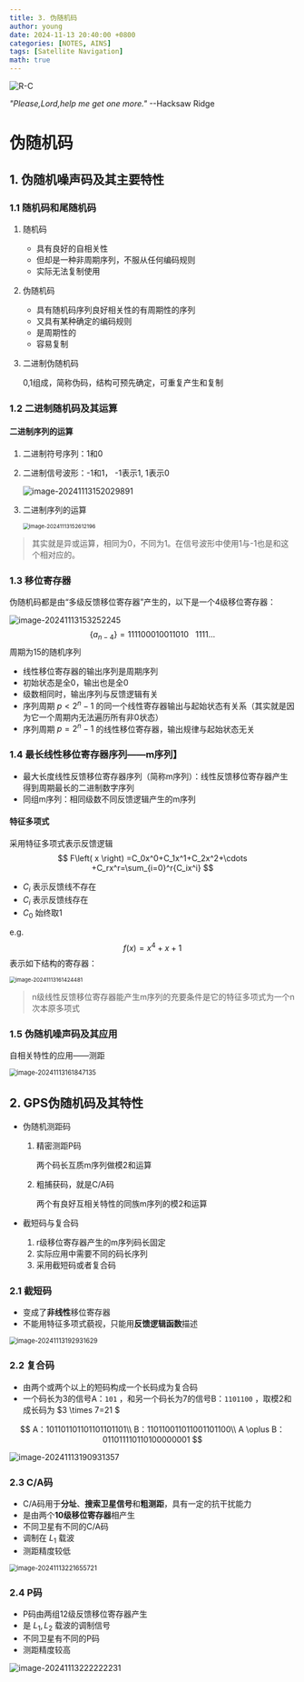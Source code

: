 ```yaml
---
title: 3. 伪随机码
author: young
date: 2024-11-13 20:40:00 +0800
categories: [NOTES, AINS]
tags: [Satellite Navigation]
math: true
---
```


![R-C](https://youngfriday-1328789051.cos.ap-beijing.myqcloud.com/Typora/R-C.jpg)

*"Please,Lord,help me get one more."*  --Hacksaw Ridge

# 伪随机码

## 1. 伪随机噪声码及其主要特性

### 1.1 随机码和尾随机码

1. 随机码

   - 具有良好的自相关性
   - 但却是一种非周期序列，不服从任何编码规则
   - 实际无法复制使用

2. 伪随机码

   - 具有随机码序列良好相关性的有周期性的序列
   - 又具有某种确定的编码规则
   - 是周期性的
   - 容易复制

3. 二进制伪随机码

   0,1组成，简称伪码，结构可预先确定，可重复产生和复制

### 1.2 二进制随机码及其运算

#### 二进制序列的运算

1. 二进制符号序列：1和0

2. 二进制信号波形：-1和1，  -1表示1,   1表示0

   ![image-20241113152029891](https://youngfriday-1328789051.cos.ap-beijing.myqcloud.com/Typora/image-20241113152029891.png)

3. 二进制序列的运算

   <img src="https://youngfriday-1328789051.cos.ap-beijing.myqcloud.com/Typora/image-20241113152612196.png" alt="image-20241113152612196" style="zoom:67%;" />

> 其实就是异或运算，相同为0，不同为1。在信号波形中使用1与-1也是和这个相对应的。

### 1.3 移位寄存器

伪随机码都是由“多级反馈移位寄存器”产生的，以下是一个4级移位寄存器：

![image-20241113153252245](https://youngfriday-1328789051.cos.ap-beijing.myqcloud.com/Typora/image-20241113153252245.png)
$$
\{a_{n-4}\}=111100010011010  \ \ \ 1111...
$$
周期为15的随机序列

- 线性移位寄存器的输出序列是周期序列
- 初始状态是全0，输出也是全0
- 级数相同时，输出序列与反馈逻辑有关
- 序列周期 $p<2^n-1$ 的同一个线性寄存器输出与起始状态有关系（其实就是因为它一个周期内无法遍历所有非0状态）
- 序列周期 $p=2^n-1$ 的线性移位寄存器，输出规律与起始状态无关

### 1.4 最长线性移位寄存器序列——m序列】

- 最大长度线性反馈移位寄存器序列（简称m序列）：线性反馈移位寄存器产生得到周期最长的二进制数字序列
- 同组m序列：相同级数不同反馈逻辑产生的m序列

#### 特征多项式

采用特征多项式表示反馈逻辑
$$
F\left( x \right) =C_0x^0+C_1x^1+C_2x^2+\cdots +C_rx^r=\sum_{i=0}^r{C_ix^i}
$$

- $C_i$ 表示反馈线不存在
- $C_i$ 表示反馈线存在
- $C_0$ 始终取1

e.g.
$$
f(x)=x^4+x+1
$$
表示如下结构的寄存器：

<img src="https://youngfriday-1328789051.cos.ap-beijing.myqcloud.com/Typora/image-20241113161424481.png" alt="image-20241113161424481" style="zoom:67%;" />

> n级线性反馈移位寄存器能产生m序列的充要条件是它的特征多项式为一个n次本原多项式

### 1.5 伪随机噪声码及其应用

自相关特性的应用——测距

<img src="https://youngfriday-1328789051.cos.ap-beijing.myqcloud.com/Typora/image-20241113161847135.png" alt="image-20241113161847135" style="zoom: 80%;" />

## 2. GPS伪随机码及其特性

- 伪随机测距码

  1. 精密测距P码

     两个码长互质m序列做模2和运算

  2. 粗捕获码，就是C/A码

     两个有良好互相关特性的同族m序列的模2和运算

- 截短码与复合码

  1. r级移位寄存器产生的m序列码长固定
  2. 实际应用中需要不同的码长序列
  3. 采用截短码或者复合码

### 2.1 截短码

- 变成了**非线性**移位寄存器
- 不能用特征多项式藐视，只能用**反馈逻辑函数**描述

<img src="https://youngfriday-1328789051.cos.ap-beijing.myqcloud.com/Typora/image-20241113192931629.png" alt="image-20241113192931629" style="zoom:80%;" />

### 2.2 复合码

- 由两个或两个以上的短码构成一个长码成为复合码
- 一个码长为3的信号A：`101` ，和另一个码长为7的信号B：`1101100` ，取模2和成长码为 $3 \times 7=21 $

$$
A：101101101101101101101\\
      B：110110011011001101100\\
A \oplus B：011011110110100000001
$$

![image-20241113190931357](https://youngfriday-1328789051.cos.ap-beijing.myqcloud.com/Typora/image-20241113190931357.png)

### 2.3 C/A码

- C/A码用于**分址**、**搜索卫星信号**和**粗测距**，具有一定的抗干扰能力
- 是由两个**10级移位寄存器**相产生
- 不同卫星有不同的C/A码
- 调制在 $L_1$ 载波
- 测距精度较低

<img src="https://youngfriday-1328789051.cos.ap-beijing.myqcloud.com/Typora/image-20241113221655721.png" alt="image-20241113221655721" style="zoom: 80%;" />

### 2.4 P码

- P码由两组12级反馈移位寄存器产生
- 是 $L_1,L_2$ 载波的调制信号
- 不同卫星有不同的P码
- 测距精度较高

![image-20241113222222231](https://youngfriday-1328789051.cos.ap-beijing.myqcloud.com/Typora/image-20241113222222231.png)

